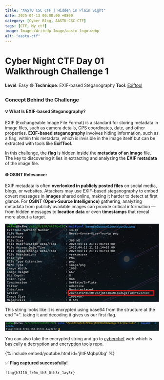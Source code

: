 ```yaml
---
title: "AASTU CSC CTF | Hidden in Plain Sight"
date: 2025-04-13 00:00:00 +0800
category: [Cyber Blog, AASTU-CSC-CTF]
tags: [CTF, My ctf]
image: Images/WriteUp-Image/aastu-logo.webp
alt: "aastu-ctf"
---
```


# Cyber Night CTF Day 01 Walkthrough Challenge 1

**Level**: Easy 🟢
**Technique**:  EXIF-based Steganography
**Tool**: [Exiftool](https://github.com/exiftool/exiftool)
### Concept Behind the Challenge

#### 💡 What Is EXIF-based Steganography?

EXIF (Exchangeable Image File Format) is a standard for storing metadata in image files, such as camera details, GPS coordinates, date, and other properties. **EXIF-based steganography** involves hiding information, such as a flag, within this metadata, which is invisible in the image itself but can be extracted with tools like **ExifTool**.

In this challenge, the **flag** is hidden inside the **metadata of an image** file. The key to discovering it lies in extracting and analyzing the **EXIF metadata** of the image file.

#### 🌐 OSINT Relevance:

EXIF metadata is often **overlooked in publicly posted files** on social media, blogs, or websites. Attackers may use EXIF-based steganography to embed covert messages in **images** shared online, making it harder to detect at first glance. For **OSINT (Open-Source Intelligence)** gathering, analyzing metadata from publicly available images can provide critical information — from hidden messages to **location data** or even **timestamps** that reveal more about a target.

![flag1](Images/WriteUp-Image/flag1.1.png)

This string looks like it is encrypted using base64 from the structure at the end "=". taking it and decoding it gives us our first flag.

![flag](Images/WriteUp-Image/flag1.2.png)


You can also take the encrypted string and go to [cyberchef](https://gchq.github.io/CyberChef/) web which is basically a decryption and encryption tools repo.

{% include embed/youtube.html id='jhtFMqbp0bg' %}

✅ **Flag captured successfully!**

```sh
flag{h3110_fr0m_th3_0th3r_1ay3r}
```
